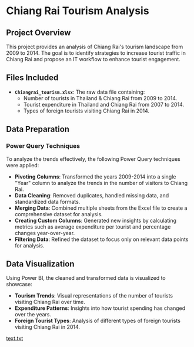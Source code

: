 # Chiang Rai Tourism Analysis

## Project Overview

This project provides an analysis of Chiang Rai's tourism landscape from 2009 to 2014. The goal is to identify strategies to increase tourist traffic in Chiang Rai and propose an IT workflow to enhance tourist engagement.

## Files Included

- **`Chiangrai_tourism.xlsx`**: The raw data file containing:
  - Number of tourists in Thailand & Chiang Rai from 2009 to 2014.
  - Tourist expenditure in Thailand and Chiang Rai from 2007 to 2014.
  - Types of foreign tourists visiting Chiang Rai in 2014.

## Data Preparation

### Power Query Techniques

To analyze the trends effectively, the following Power Query techniques were applied:

- **Pivoting Columns**: Transformed the years 2009-2014 into a single "Year" column to analyze the trends in the number of visitors to Chiang Rai.
- **Data Cleaning**: Removed duplicates, handled missing data, and standardized data formats.
- **Merging Data**: Combined multiple sheets from the Excel file to create a comprehensive dataset for analysis.
- **Creating Custom Columns**: Generated new insights by calculating metrics such as average expenditure per tourist and percentage changes year-over-year.
- **Filtering Data**: Refined the dataset to focus only on relevant data points for analysis.

## Data Visualization

Using Power BI, the cleaned and transformed data is visualized to showcase:

- **Tourism Trends**: Visual representations of the number of tourists visiting Chiang Rai over time.
- **Expenditure Patterns**: Insights into how tourist spending has changed over the years.
- **Foreign Tourist Types**: Analysis of different types of foreign tourists visiting Chiang Rai in 2014.

[text.txt](https://github.com/user-attachments/files/16924251/text.txt)
